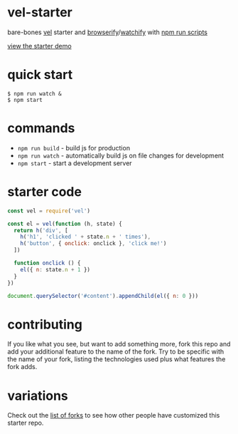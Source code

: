 # vel-starter

bare-bones [vel](https://npmjs.com/package/vel) starter
and [browserify](http://browserify.org)/[watchify](https://npmjs.com/package/watchify)
with [npm run scripts](http://substack.net/task_automation_with_npm_run)

[view the starter demo](http://substack.neocities.org/virtual_dom_starter.html)

# quick start

```
$ npm run watch &
$ npm start
```

# commands

* `npm run build` - build js for production
* `npm run watch` - automatically build js on file changes for development
* `npm start` - start a development server

# starter code

``` js
const vel = require('vel')

const el = vel(function (h, state) {
  return h('div', [
    h('h1', 'clicked ' + state.n + ' times'),
    h('button', { onclick: onclick }, 'click me!')
  ])

  function onclick () {
    el({ n: state.n + 1 })
  }
})

document.querySelector('#content').appendChild(el({ n: 0 }))
```

# contributing

If you like what you see, but want to add something more, fork this repo and add
your additional feature to the name of the fork. Try to be specific with the
name of your fork, listing the technologies used plus what features the fork
adds.

# variations

Check out the [list of forks](https://github.com/substack/virtual-dom-starter/network/members)
to see how other people have customized this starter repo.
